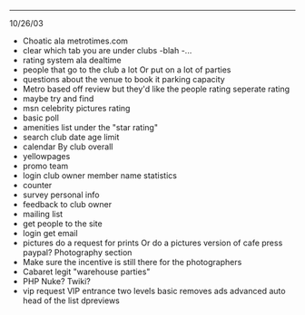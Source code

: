 - -----------------------------------------------
  10/26/03
- Choatic ala metrotimes.com
- clear which tab you are under
  clubs
  -blah
  -...
- rating system
  ala dealtime
- people that go to the club a lot
  Or put on a lot of parties
- questions about the venue to book it
  parking
  capacity
- Metro 
  based off review
  but they'd like the people rating
  seperate rating
- maybe try and find
- msn
  celebrity pictures
  rating
- basic poll
- amenities list under the "star rating"
- search
  club
  date
  age limit
- calendar
  By club
  overall
- yellowpages
- promo team
- login
  club owner
  member name
  statistics
- counter
- survey
  personal info
- feedback to club owner
- mailing list
- get people
  to the site
- login 
  get email
- pictures
  do a request for prints
  Or do a pictures version of cafe press
  paypal?
  Photography section
- Make sure the incentive is still there for the photographers
- Cabaret legit "warehouse parties"
- PHP Nuke?
  Twiki?
- vip
  request VIP entrance
  two levels
  basic
  removes ads
  advanced auto head of the list
  dpreviews